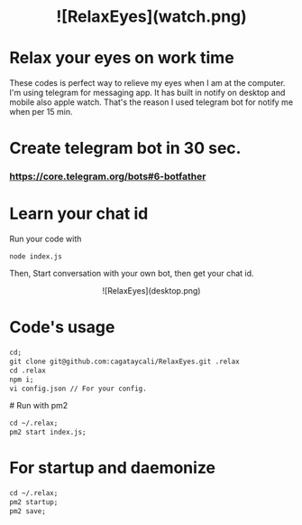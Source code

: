 <h1>
  <center>
  ![RelaxEyes](watch.png)
  </center>
</h1>

# Relax your eyes on work time

>
These codes is perfect way to relieve my eyes when I am at the computer.
I'm using telegram for messaging app. It has built in notify on desktop and mobile also apple watch. That's the reason I used telegram bot for notify me when per 15 min.


# Create telegram bot in 30 sec.
### https://core.telegram.org/bots#6-botfather

# Learn your chat id
>
Run your code with
```
node index.js
```
Then,
Start conversation with your own bot, then get your chat id.
<center>
![RelaxEyes](desktop.png)
</center>

# Code's usage

```
cd;
git clone git@github.com:cagataycali/RelaxEyes.git .relax
cd .relax
npm i;
vi config.json // For your config.
```

# Run with pm2
```
cd ~/.relax;
pm2 start index.js;
```
# For startup and daemonize
```
cd ~/.relax;
pm2 startup;
pm2 save;
```
